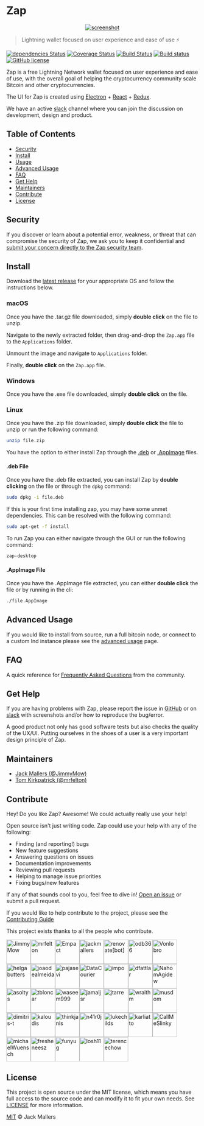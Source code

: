 # Zap

<p align='center'>
  <a href='https://zap.jackmallers.com'>
    <img src='https://i.imgur.com/O1m9wMP.png' alt='screenshot' />
  </a>
</p>

> Lightning wallet focused on user experience and ease of use ⚡️

[![dependencies Status](https://david-dm.org/LN-Zap/zap-desktop/status.svg)](https://david-dm.org/LN-Zap/zap-desktop)
[![Coverage Status](https://coveralls.io/repos/github/LN-Zap/zap-desktop/badge.svg?branch=master)](https://coveralls.io/github/LN-Zap/zap-desktop?branch=master)
[![Build Status](https://img.shields.io/travis/LN-Zap/zap-desktop/master.svg?style=flat-green&label=mac%20/%20linux&logo=travis)](https://travis-ci.org/LN-Zap/zap-desktop)
[![Build status](https://img.shields.io/appveyor/ci/LN-Zap/zap-desktop/master.svg?style=flat-green&label=windows&logo=appveyor)](https://ci.appveyor.com/project/LN-Zap/zap-desktop/branch/master)
[![GitHub license](https://img.shields.io/github/license/LN-Zap/zap-desktop.svg?style=flat-green)](LICENSE)

Zap is a free Lightning Network wallet focused on user experience and ease of use, with the overall goal of helping the cryptocurrency community scale Bitcoin and other cryptocurrencies.

The UI for Zap is created using
[Electron](https://electron.atom.io/) + [React](https://facebook.github.io/react/) + [Redux](https://github.com/reactjs/redux/tree/master/docs).

We have an active [slack][slack] channel where you can join the discussion on development, design and product.

## Table of Contents

- [Security](#security)
- [Install](#install)
- [Usage](#usage)
- [Advanced Usage](#advanced-usage)
- [FAQ](#FAQ)
- [Get Help](#get-help)
- [Maintainers](#maintainers)
- [Contribute](#contribute)
- [License](#license)

## Security

If you discover or learn about a potential error, weakness, or threat that can compromise the security of Zap, we ask you to keep it confidential and [submit your concern directly to the Zap security team](mailto:jimmymowschess@gmail.com?subject=[GitHub]%20Zap%20Security).

## Install

Download the [latest release][releases] for your appropriate OS and follow the instructions below.

### macOS

Once you have the .tar.gz file downloaded, simply **double click** on the file to unzip.

Navigate to the newly extracted folder, then drag-and-drop the `Zap.app` file to the `Applications` folder.

Unmount the image and navigate to `Applications` folder.

Finally, **double click** on the `Zap.app` file.

### Windows

Once you have the .exe file downloaded, simply **double click** on the file.

### Linux

Once you have the .zip file downloaded, simply **double click** the file to unzip or run the following command:

```bash
unzip file.zip
```

You have the option to either install Zap through the [.deb](#.deb-file) or [.AppImage](#.appimage-file) files.

#### .deb File

Once you have the .deb file extracted, you can install Zap by **double clicking** on the file or through the `dpkg` command:

```bash
sudo dpkg -i file.deb
```

If this is your first time installing zap, you may have some unmet dependencies. This can be resolved with the following command:

```bash
sudo apt-get -f install
```

To run Zap you can either navigate through the GUI or run the following command:

```bash
zap-desktop
```

#### .AppImage File

Once you have the .AppImage file extracted, you can either **double click** the file or by running in the cli:

```bash
./file.AppImage
```

## Advanced Usage

If you would like to install from source, run a full bitcoin node, or connect to a custom lnd instance please see the [advanced usage](ADVANCED.md) page.

## FAQ

A quick reference for [Frequently Asked Questions](FAQ.md) from the community. 

## Get Help

If you are having problems with Zap, please report the issue in [GitHub][issues] or on [slack][slack] with screenshots and/or how to reproduce the bug/error.

A good product not only has good software tests but also checks the quality of the UX/UI. Putting ourselves in the shoes of a user is a very important design principle of Zap.

## Maintainers

- [Jack Mallers (@JimmyMow)](https://github.com/JimmyMow)
- [Tom Kirkpatrick (@mrfelton)](https://github.com/mrfelton)

## Contribute

Hey! Do you like Zap? Awesome! We could actually really use your help!

Open source isn't just writing code. Zap could use your help with any of the following:

- Finding (and reporting!) bugs
- New feature suggestions
- Answering questions on issues
- Documentation improvements
- Reviewing pull requests
- Helping to manage issue priorities
- Fixing bugs/new features

If any of that sounds cool to you, feel free to dive in! [Open an issue][issues] or submit a pull request.

If you would like to help contribute to the project, please see the [Contributing Guide](CONTRIBUTING.md)

This project exists thanks to all the people who contribute.

[<img alt="JimmyMow" src="https://avatars2.githubusercontent.com/u/4040039?v=4&s=64" width="64">](https://github.com/JimmyMow)[<img alt="mrfelton" src="https://avatars0.githubusercontent.com/u/200251?v=4&s=64" width="64">](https://github.com/mrfelton)[<img alt="Empact" src="https://avatars2.githubusercontent.com/u/5470?v=4&s=64" width="64">](https://github.com/Empact)[<img alt="jackmallers" src="https://avatars3.githubusercontent.com/u/30220954?v=4&s=64" width="64">](https://github.com/jackmallers)[<img alt="renovate[bot]" src="https://avatars1.githubusercontent.com/in/2740?v=4&s=64" width="64">](https://github.com/apps/renovate)[<img alt="odb366" src="https://avatars3.githubusercontent.com/u/14116101?v=4&s=64" width="64">](https://github.com/odb366)[<img alt="VonIobro" src="https://avatars2.githubusercontent.com/u/61939?v=4&s=64" width="64">](https://github.com/VonIobro)[<img alt="helgabutters" src="https://avatars2.githubusercontent.com/u/8001978?v=4&s=64" width="64">](https://github.com/helgabutters)[<img alt="joaodealmeida" src="https://avatars3.githubusercontent.com/u/5623455?v=4&s=64" width="64">](https://github.com/joaodealmeida)[<img alt="pajasevi" src="https://avatars3.githubusercontent.com/u/2407408?v=4&s=64" width="64">](https://github.com/pajasevi)[<img alt="DataCourier" src="https://avatars1.githubusercontent.com/u/35670446?v=4&s=64" width="64">](https://github.com/DataCourier)[<img alt="jimpo" src="https://avatars3.githubusercontent.com/u/881253?v=4&s=64" width="64">](https://github.com/jimpo)[<img alt="dfattlar" src="https://avatars3.githubusercontent.com/u/4843270?v=4&s=64" width="64">](https://github.com/dfattlar)[<img alt="NahomAgidew" src="https://avatars2.githubusercontent.com/u/11695305?v=4&s=64" width="64">](https://github.com/NahomAgidew)[<img alt="asoltys" src="https://avatars0.githubusercontent.com/u/7641?v=4&s=64" width="64">](https://github.com/asoltys)[<img alt="tbloncar" src="https://avatars1.githubusercontent.com/u/2092395?v=4&s=64" width="64">](https://github.com/tbloncar)[<img alt="waseem999" src="https://avatars3.githubusercontent.com/u/17360809?v=4&s=64" width="64">](https://github.com/waseem999)[<img alt="jamaljsr" src="https://avatars2.githubusercontent.com/u/1356600?v=4&s=64" width="64">](https://github.com/jamaljsr)[<img alt="jtarre" src="https://avatars1.githubusercontent.com/u/1143894?v=4&s=64" width="64">](https://github.com/jtarre)[<img alt="wraithm" src="https://avatars3.githubusercontent.com/u/1512913?v=4&s=64" width="64">](https://github.com/wraithm)[<img alt="musdom" src="https://avatars0.githubusercontent.com/u/9629456?v=4&s=64" width="64">](https://github.com/musdom)[<img alt="dimitris-t" src="https://avatars1.githubusercontent.com/u/8949706?v=4&s=64" width="64">](https://github.com/dimitris-t)[<img alt="kaloudis" src="https://avatars2.githubusercontent.com/u/1878621?v=4&s=64" width="64">](https://github.com/kaloudis)[<img alt="thinkjanis" src="https://avatars1.githubusercontent.com/u/31632325?v=4&s=64" width="64">](https://github.com/thinkjanis)[<img alt="n41r0j" src="https://avatars0.githubusercontent.com/u/10341677?v=4&s=64" width="64">](https://github.com/n41r0j)[<img alt="lukechilds" src="https://avatars0.githubusercontent.com/u/2123375?v=4&s=64" width="64">](https://github.com/lukechilds)[<img alt="karliatto" src="https://avatars0.githubusercontent.com/u/5362163?v=4&s=64" width="64">](https://github.com/karliatto)[<img alt="CallMeSlinky" src="https://avatars1.githubusercontent.com/u/35815379?v=4&s=64" width="64">](https://github.com/CallMeSlinky)[<img alt="michaelWuensch" src="https://avatars2.githubusercontent.com/u/15313630?v=4&s=64" width="64">](https://github.com/michaelWuensch)[<img alt="fresheneesz" src="https://avatars3.githubusercontent.com/u/149531?v=4&s=64" width="64">](https://github.com/fresheneesz)[<img alt="funyug" src="https://avatars2.githubusercontent.com/u/8094201?v=4&s=64" width="64">](https://github.com/funyug)[<img alt="losh11" src="https://avatars3.githubusercontent.com/u/2608570?v=4&s=64" width="64">](https://github.com/losh11)[<img alt="terencechow" src="https://avatars0.githubusercontent.com/u/1937276?v=4&s=64" width="64">](https://github.com/terencechow)

## License

This project is open source under the MIT license, which means you have full access to the source code and can modify it to fit your own needs. See [LICENSE](LICENSE) for more information.

[MIT](LICENSE) © Jack Mallers

[issues]: https://github.com/LN-Zap/zap-desktop/issues
[releases]: https://github.com/LN-Zap/zap-desktop/releases
[slack]: https://join.slack.com/t/zaphq/shared_invite/enQtMzgyNDA2NDI2Nzg0LTQwZWQ2ZWEzOWFhMjRiNWZkZWMwYTA4MzA5NzhjMDNhNTM5YzliNDA4MmZkZWZkZTFmODM4ODJkYzU3YmI3ZmI
